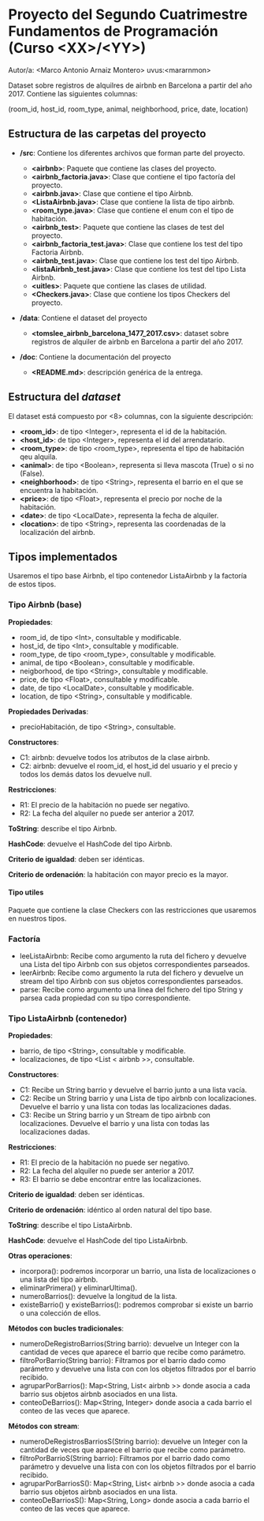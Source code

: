 # Proyecto del Segundo Cuatrimestre Fundamentos de Programación (Curso  \<XX\>/\<YY\>)
Autor/a: \<Marco Antonio Arnaiz Montero\>   uvus:\<mararnmon\>

Dataset sobre registros de alquilres de airbnb en Barcelona a partir del año 2017. Contiene las siguientes columnas:

(room_id, host_id, room_type, animal, neighborhood, price, date, location)


## Estructura de las carpetas del proyecto

* **/src**: Contiene los diferentes archivos que forman parte del proyecto.
    
   * **\<airbnb\>**: Paquete que contiene las clases del proyecto.
    * **\<airbnb_factoria.java\>**: Clase que contiene el tipo factoría del proyecto.
     * **\<airbnb.java\>**: Clase que contiene el tipo Airbnb.
     * **\<ListaAirbnb.java\>**: Clase que contiene la lista de tipo airbnb.
     * **\<room_type.java\>**: Clase que contiene el enum con el tipo de habitación.
   * **\<airbnb_test\>**: Paquete que contiene las clases de test del proyecto.
    * **\<airbnb_factoria_test.java\>**: Clase que contiene los test del tipo Factoria Airbnb.
     * **\<airbnb_test.java\>**: Clase que contiene los test del tipo Airbnb.                 
     * **\<listaAirbnb_test.java\>**: Clase que contiene los test del tipo Lista Airbnb.
   * **\<uitles\>**: Paquete que contiene las clases de utilidad.
    * **\<Checkers.java\>**: Clase que contiene los tipos Checkers del proyecto.
* **/data**: Contiene el dataset del proyecto
    * **\<tomslee_airbnb_barcelona_1477_2017.csv\>**: dataset sobre registros de alquiler de airbnb en Barcelona a partir del año 2017.
* **/doc**: Contiene la documentación del proyecto
    * **\<README.md\>**: descripción genérica de la entrega.
    
## Estructura del *dataset*


El dataset está compuesto por \<8\> columnas, con la siguiente descripción:

* **\<room_id>**: de tipo \<Integer\>, representa el id de la habitación.
* **\<host_id>**: de tipo \<Integer\>, representa el id del arrendatario.
* **\<room_type>**: de tipo \<room_type\>, representa el tipo de habitación qeu alquila.
* **\<animal>**: de tipo \<Boolean\>, representa si lleva mascota (True) o si no (False).
* **\<neighborhood>**: de tipo \<String\>, representa el barrio en el que se encuentra la habitación.
* **\<price>**: de tipo \<Float\>, representa el precio por noche de la habitación.
* **\<date>**: de tipo \<LocalDate\>, representa la fecha de alquiler.
* **\<location>**: de tipo \<String\>, representa las coordenadas de la localización del airbnb.

## Tipos implementados

Usaremos el tipo base Airbnb, el tipo contenedor ListaAirbnb y la factoría de estos tipos.

### Tipo Airbnb (base)

**Propiedades**:

- room_id, de tipo \<Int\>, consultable y modificable. 
- host_id, de tipo \<Int\>, consultable y modificable. 
- room_type, de tipo \<room_type\>, consultable y modificable.
- animal, de tipo \<Boolean\>, consultable y modificable.
- neigborhood, de tipo \<String\>, consultable y modificable.
- price, de tipo \<Float\>, consultable y modificable.
- date, de tipo \<LocalDate\>, consultable y modificable.
- location, de tipo \<String\>, consultable y modificable.

**Propiedades Derivadas**:

- precioHabitación, de tipo \<String\>, consultable.


**Constructores**: 

- C1: airbnb: devuelve todos los atributos de la clase airbnb.
- C2: airbnb: devuelve el room_id, el host_id del usuario y el precio y todos los demás datos los devuelve null.


**Restricciones**:
 
- R1: El precio de la habitación no puede ser negativo.
- R2: La fecha del alquiler no puede ser anterior a 2017.

**ToString**: describe el tipo Airbnb.

**HashCode**: devuelve el HashCode del tipo Airbnb.

**Criterio de igualdad**: deben ser idénticas.

**Criterio de ordenación**: la habitación con mayor precio es la mayor.


#### Tipo utiles
Paquete que contiene la clase Checkers con las restricciones que usaremos en nuestros tipos.

### Factoría

- leeListaAirbnb: Recibe como argumento la ruta del fichero y devuelve una Lista del tipo Airbnb con sus objetos correspondientes parseados.
- leerAirbnb: Recibe como argumento la ruta del fichero y devuelve un stream del tipo Airbnb con sus objetos correspondientes parseados.
- parse:  Recibe como argumento una linea del fichero del tipo String y parsea cada propiedad con su tipo correspondiente.

### Tipo ListaAirbnb (contenedor)

**Propiedades**:

- barrio, de tipo \<String\>, consultable y modificable.
- localizaciones, de tipo \<List < airbnb >\>, consultable.


**Constructores**: 

- C1: Recibe un String barrio y devuelve el barrio junto a una lista vacía.
- C2: Recibe un String barrio y una Lista de tipo airbnb con localizaciones. Devuelve el barrio y una lista con todas las localizaciones dadas.
- C3: Recibe un String barrio y un Stream de tipo airbnb con localizaciones. Devuelve el barrio y una lista con todas las localizaciones dadas.

**Restricciones**:
 
- R1: El precio de la habitación no puede ser negativo.
- R2: La fecha del alquiler no puede ser anterior a 2017.
- R3: El barrio se debe encontrar entre las localizaciones.

**Criterio de igualdad**: deben ser idénticas.

**Criterio de ordenación**: idéntico al orden natural del tipo base.

**ToString**: describe el tipo ListaAirbnb.

**HashCode**: devuelve el HashCode del tipo ListaAirbnb.

**Otras operaciones**:

- incorpora(): podremos incorporar un barrio, una lista de localizaciones o una lista del tipo airbnb.
- eliminarPrimera() y eliminarUltima().
- numeroBarrios(): devuelve la longitud de la lista.
- existeBarrio() y existeBarrios(): podremos comprobar si existe un barrio o una colección de ellos.

**Métodos con bucles tradicionales**:

- numeroDeRegistroBarrios(String barrio): devuelve un Integer con la cantidad de veces que aparece el barrio que recibe como parámetro.
- filtroPorBarrio(String barrio): Filtramos por el barrio dado como parámetro y devuelve una lista con con los objetos filtrados por el barrio recibido.
- agruparPorBarrios(): Map<String, List< airbnb >> donde asocia a cada barrio sus objetos airbnb asociados en una lista.
- conteoDeBarrios(): Map<String, Integer> donde asocia a cada barrio el conteo de las veces que aparece.

**Métodos con stream**:

- numeroDeRegistrosBarriosS(String barrio): devuelve un Integer con la cantidad de veces que aparece el barrio que recibe como parámetro.
- filtroPorBarrioS(String barrio): Filtramos por el barrio dado como parámetro y devuelve una lista con con los objetos filtrados por el barrio recibido.
- agruparPorBarriosS(): Map<String, List< airbnb >> donde asocia a cada barrio sus objetos airbnb asociados en una lista.
- conteoDeBarriosS(): Map<String, Long> donde asocia a cada barrio el conteo de las veces que aparece.
